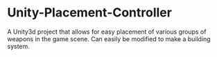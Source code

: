 # Unity-Placement-Controller
A Unity3d project that allows for easy placement of various groups of weapons in the game scene. Can easily be modified to make a building system.
